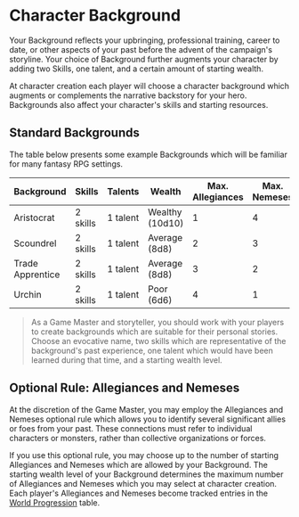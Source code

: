# Character Background

Your Background reflects your upbringing, professional training, career to date, or other aspects of your past before the advent of the campaign's storyline. Your choice of Background further augments your character by adding two Skills, one talent, and a certain amount of starting wealth.

At character creation each player will choose a character background which augments or complements the narrative backstory for your hero. Backgrounds also affect your character's skills and starting resources.

## Standard Backgrounds

The table below presents some example Backgrounds which will be familiar for many fantasy RPG settings.

| Background       | Skills   | Talents  | Wealth          | Max. Allegiances | Max. Nemeses |
| ---------------- | -------- | -------- | --------------- | ---------------- | ------------ |
| Aristocrat       | 2 skills | 1 talent | Wealthy (10d10) | 1                | 4            |
| Scoundrel        | 2 skills | 1 talent | Average (8d8)   | 2                | 3            |
| Trade Apprentice | 2 skills | 1 talent | Average (8d8)   | 3                | 2            |
| Urchin           | 2 skills | 1 talent | Poor (6d6)      | 4                | 1            |

> As a Game Master and storyteller, you should work with your players to create backgrounds which are suitable for their personal stories. Choose an evocative name, two skills which are representative of the background's past experience, one talent which would have been learned during that time, and a starting wealth level. 

## Optional Rule: Allegiances and Nemeses

At the discretion of the Game Master, you may employ the Allegiances and Nemeses optional rule which allows you to identify several significant allies or foes from your past. These connections must refer to individual characters or monsters, rather than collective organizations or forces.

If you use this optional rule, you may choose up to the number of starting Allegiances and Nemeses which are allowed by your Background. The starting wealth level of your Background determines the maximum number of Allegiances and Nemeses which you may select at character creation. Each player's Allegiances and Nemeses become tracked entries in the [World Progression](../Narrative/Progression.md) table.

